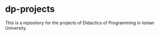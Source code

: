 # dp-projects

This is a repository for the projects of Didactics of Programming in Ionian University.
